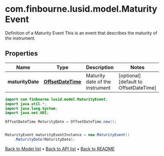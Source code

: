 # com.finbourne.lusid.model.MaturityEvent
Definition of a Maturity Event  This is an event that describes the maturity of the instrument.

## Properties

Name | Type | Description | Notes
------------ | ------------- | ------------- | -------------
**maturityDate** | [**OffsetDateTime**](OffsetDateTime.md) | Maturity date of the instrument | [optional] [default to OffsetDateTime]

```java
import com.finbourne.lusid.model.MaturityEvent;
import java.util.*;
import java.lang.System;
import java.net.URI;

OffsetDateTime MaturityDate = OffsetDateTime.now();


MaturityEvent maturityEventInstance = new MaturityEvent()
    .MaturityDate(MaturityDate);
```


[Back to Model list](../README.md#documentation-for-models) &#8226; [Back to API list](../README.md#documentation-for-api-endpoints) &#8226; [Back to README](../README.md)

